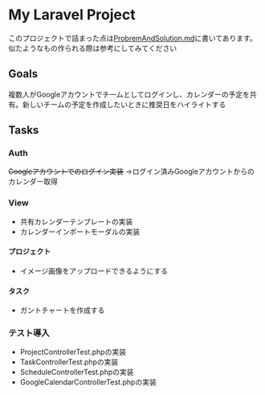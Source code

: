 # My Laravel Project
このプロジェクトで詰まった点は[ProbremAndSolution.md](https://github.com/YaCpotato/project_manager/blob/develop/ProblemAndSolution.md)に書いてあります。似たようなもの作られる際は参考にしてみてください
## Goals
複数人がGoogleアカウントでチームとしてログインし、カレンダーの予定を共有。新しいチームの予定を作成したいときに推奨日をハイライトする
## Tasks

### Auth
~~Googleアカウントでのログイン実装~~
→ログイン済みGoogleアカウントからのカレンダー取得

### View
* 共有カレンダーテンプレートの実装
* カレンダーインポートモーダルの実装
#### プロジェクト
* イメージ画像をアップロードできるようにする
#### タスク
* ガントチャートを作成する

### テスト導入
* ProjectControllerTest.phpの実装
* TaskControllerTest.phpの実装
* ScheduleControllerTest.phpの実装
* GoogleCalendarControllerTest.phpの実装
